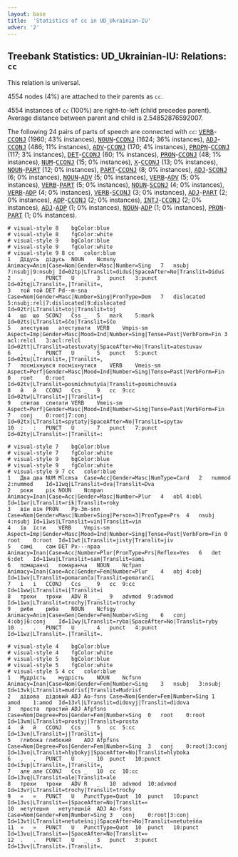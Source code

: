 ```yaml
---
layout: base
title:  'Statistics of cc in UD_Ukrainian-IU'
udver: '2'
---
```


## Treebank Statistics: UD_Ukrainian-IU: Relations: `cc`

This relation is universal.

4554 nodes (4%) are attached to their parents as `cc`.

4554 instances of `cc` (100%) are right-to-left (child precedes parent).
Average distance between parent and child is 2.54852876592007.

The following 24 pairs of parts of speech are connected with `cc`: <tt><a href="uk_iu-pos-VERB.html">VERB</a></tt>-<tt><a href="uk_iu-pos-CCONJ.html">CCONJ</a></tt> (1960; 43% instances), <tt><a href="uk_iu-pos-NOUN.html">NOUN</a></tt>-<tt><a href="uk_iu-pos-CCONJ.html">CCONJ</a></tt> (1624; 36% instances), <tt><a href="uk_iu-pos-ADJ.html">ADJ</a></tt>-<tt><a href="uk_iu-pos-CCONJ.html">CCONJ</a></tt> (486; 11% instances), <tt><a href="uk_iu-pos-ADV.html">ADV</a></tt>-<tt><a href="uk_iu-pos-CCONJ.html">CCONJ</a></tt> (170; 4% instances), <tt><a href="uk_iu-pos-PROPN.html">PROPN</a></tt>-<tt><a href="uk_iu-pos-CCONJ.html">CCONJ</a></tt> (117; 3% instances), <tt><a href="uk_iu-pos-DET.html">DET</a></tt>-<tt><a href="uk_iu-pos-CCONJ.html">CCONJ</a></tt> (60; 1% instances), <tt><a href="uk_iu-pos-PRON.html">PRON</a></tt>-<tt><a href="uk_iu-pos-CCONJ.html">CCONJ</a></tt> (48; 1% instances), <tt><a href="uk_iu-pos-NUM.html">NUM</a></tt>-<tt><a href="uk_iu-pos-CCONJ.html">CCONJ</a></tt> (15; 0% instances), <tt><a href="uk_iu-pos-X.html">X</a></tt>-<tt><a href="uk_iu-pos-CCONJ.html">CCONJ</a></tt> (13; 0% instances), <tt><a href="uk_iu-pos-NOUN.html">NOUN</a></tt>-<tt><a href="uk_iu-pos-PART.html">PART</a></tt> (12; 0% instances), <tt><a href="uk_iu-pos-PART.html">PART</a></tt>-<tt><a href="uk_iu-pos-CCONJ.html">CCONJ</a></tt> (8; 0% instances), <tt><a href="uk_iu-pos-ADJ.html">ADJ</a></tt>-<tt><a href="uk_iu-pos-SCONJ.html">SCONJ</a></tt> (6; 0% instances), <tt><a href="uk_iu-pos-NOUN.html">NOUN</a></tt>-<tt><a href="uk_iu-pos-ADV.html">ADV</a></tt> (5; 0% instances), <tt><a href="uk_iu-pos-VERB.html">VERB</a></tt>-<tt><a href="uk_iu-pos-ADV.html">ADV</a></tt> (5; 0% instances), <tt><a href="uk_iu-pos-VERB.html">VERB</a></tt>-<tt><a href="uk_iu-pos-PART.html">PART</a></tt> (5; 0% instances), <tt><a href="uk_iu-pos-NOUN.html">NOUN</a></tt>-<tt><a href="uk_iu-pos-SCONJ.html">SCONJ</a></tt> (4; 0% instances), <tt><a href="uk_iu-pos-VERB.html">VERB</a></tt>-<tt><a href="uk_iu-pos-ADP.html">ADP</a></tt> (4; 0% instances), <tt><a href="uk_iu-pos-VERB.html">VERB</a></tt>-<tt><a href="uk_iu-pos-SCONJ.html">SCONJ</a></tt> (3; 0% instances), <tt><a href="uk_iu-pos-ADJ.html">ADJ</a></tt>-<tt><a href="uk_iu-pos-PART.html">PART</a></tt> (2; 0% instances), <tt><a href="uk_iu-pos-ADP.html">ADP</a></tt>-<tt><a href="uk_iu-pos-CCONJ.html">CCONJ</a></tt> (2; 0% instances), <tt><a href="uk_iu-pos-INTJ.html">INTJ</a></tt>-<tt><a href="uk_iu-pos-CCONJ.html">CCONJ</a></tt> (2; 0% instances), <tt><a href="uk_iu-pos-ADJ.html">ADJ</a></tt>-<tt><a href="uk_iu-pos-ADP.html">ADP</a></tt> (1; 0% instances), <tt><a href="uk_iu-pos-NOUN.html">NOUN</a></tt>-<tt><a href="uk_iu-pos-ADP.html">ADP</a></tt> (1; 0% instances), <tt><a href="uk_iu-pos-PRON.html">PRON</a></tt>-<tt><a href="uk_iu-pos-PART.html">PART</a></tt> (1; 0% instances).


~~~ conllu
# visual-style 8	bgColor:blue
# visual-style 8	fgColor:white
# visual-style 9	bgColor:blue
# visual-style 9	fgColor:white
# visual-style 9 8 cc	color:blue
1	Дідусь	дідусь	NOUN	Ncmsny	Animacy=Anim|Case=Nom|Gender=Masc|Number=Sing	7	nsubj	7:nsubj|9:nsubj	Id=02tp|LTranslit=diduś|SpaceAfter=No|Translit=Diduś
2	,	,	PUNCT	U	_	3	punct	3:punct	Id=02tq|LTranslit=,|Translit=,
3	той	той	DET	Pd--m-sna	Case=Nom|Gender=Masc|Number=Sing|PronType=Dem	7	dislocated	5:nsubj:rel|7:dislocated|9:dislocated	Id=02tr|LTranslit=toj|Translit=toj
4	що	що	SCONJ	Css	_	5	mark	5:mark	Id=02ts|LTranslit=ščo|Translit=ščo
5	атестував	атестувати	VERB	Vmpis-sm	Aspect=Imp|Gender=Masc|Mood=Ind|Number=Sing|Tense=Past|VerbForm=Fin	3	acl:relcl	3:acl:relcl	Id=02tt|LTranslit=atestuvaty|SpaceAfter=No|Translit=atestuvav
6	,	,	PUNCT	U	_	5	punct	5:punct	Id=02tu|LTranslit=,|Translit=,
7	посміхнувся	посміхнутися	VERB	Vmeis-sm	Aspect=Perf|Gender=Masc|Mood=Ind|Number=Sing|Tense=Past|VerbForm=Fin	0	root	0:root	Id=02tv|LTranslit=posmichnutyśа|Translit=posmichnuvśа
8	й	й	CCONJ	Ccs	_	9	cc	9:cc	Id=02tw|LTranslit=j|Translit=j
9	спитав	спитати	VERB	Vmeis-sm	Aspect=Perf|Gender=Masc|Mood=Ind|Number=Sing|Tense=Past|VerbForm=Fin	7	conj	0:root|7:conj	Id=02tx|LTranslit=spytaty|SpaceAfter=No|Translit=spytav
10	:	:	PUNCT	U	_	7	punct	7:punct	Id=02ty|LTranslit=:|Translit=:

~~~


~~~ conllu
# visual-style 7	bgColor:blue
# visual-style 7	fgColor:white
# visual-style 9	bgColor:blue
# visual-style 9	fgColor:white
# visual-style 9 7 cc	color:blue
1	Два	два	NUM	Mlcmsa	Case=Acc|Gender=Masc|NumType=Card	2	nummod	2:nummod	Id=11wq|LTranslit=dva|Translit=Dva
2	роки	рік	NOUN	Ncmpan	Animacy=Inan|Case=Acc|Gender=Masc|Number=Plur	4	obl	4:obl	Id=11wr|LTranslit=rik|Translit=roky
3	він	він	PRON	Pp-3m-snn	Case=Nom|Gender=Masc|Number=Sing|Person=3|PronType=Prs	4	nsubj	4:nsubj	Id=11ws|LTranslit=vin|Translit=vin
4	їв	їсти	VERB	Vmpis-sm	Aspect=Imp|Gender=Masc|Mood=Ind|Number=Sing|Tense=Past|VerbForm=Fin	0	root	0:root	Id=11wt|LTranslit=jisty|Translit=jiv
5	самі	сам	DET	Px---npaa	Animacy=Inan|Case=Acc|Number=Plur|PronType=Prs|Reflex=Yes	6	det	6:det	Id=11wu|LTranslit=sam|Translit=sami
6	помаранчі	помаранча	NOUN	Ncfpan	Animacy=Inan|Case=Acc|Gender=Fem|Number=Plur	4	obj	4:obj	Id=11wv|LTranslit=pomaranča|Translit=pomaranči
7	і	і	CCONJ	Ccs	_	9	cc	9:cc	Id=11ww|LTranslit=i|Translit=i
8	трохи	трохи	ADV	R	_	9	advmod	9:advmod	Id=11wx|LTranslit=trochy|Translit=trochy
9	риби	риба	NOUN	Ncfsgy	Animacy=Anim|Case=Gen|Gender=Fem|Number=Sing	6	conj	4:obj|6:conj	Id=11wy|LTranslit=ryba|SpaceAfter=No|Translit=ryby
10	.	.	PUNCT	U	_	4	punct	4:punct	Id=11wz|LTranslit=.|Translit=.

~~~


~~~ conllu
# visual-style 4	bgColor:blue
# visual-style 4	fgColor:white
# visual-style 5	bgColor:blue
# visual-style 5	fgColor:white
# visual-style 5 4 cc	color:blue
1	Мудрість	мудрість	NOUN	Ncfsnn	Animacy=Inan|Case=Nom|Gender=Fem|Number=Sing	3	nsubj	3:nsubj	Id=13vk|LTranslit=mudrisť|Translit=Mudrisť
2	дідова	дідовий	ADJ	Ao-fsns	Case=Nom|Gender=Fem|Number=Sing	1	amod	1:amod	Id=13vl|LTranslit=didovyj|Translit=didova
3	проста	простий	ADJ	Afpfsns	Case=Nom|Degree=Pos|Gender=Fem|Number=Sing	0	root	0:root	Id=13vm|LTranslit=prostyj|Translit=prosta
4	й	й	CCONJ	Ccs	_	5	cc	5:cc	Id=13vn|LTranslit=j|Translit=j
5	глибока	глибокий	ADJ	Afpfsns	Case=Nom|Degree=Pos|Gender=Fem|Number=Sing	3	conj	0:root|3:conj	Id=13vo|LTranslit=hlybokyj|SpaceAfter=No|Translit=hlyboka
6	,	,	PUNCT	U	_	10	punct	10:punct	Id=13vp|LTranslit=,|Translit=,
7	але	але	CCONJ	Ccs	_	10	cc	10:cc	Id=13vq|LTranslit=ale|Translit=ale
8	трохи	трохи	ADV	R	_	10	advmod	10:advmod	Id=13vr|LTranslit=trochy|Translit=trochy
9	«	«	PUNCT	U	PunctType=Quot	10	punct	10:punct	Id=13vs|LTranslit=«|SpaceAfter=No|Translit=«
10	нетутешня	нетутешній	ADJ	Ao-fsns	Case=Nom|Gender=Fem|Number=Sing	3	conj	0:root|3:conj	Id=13vt|LTranslit=netutešnij|SpaceAfter=No|Translit=netutešńа
11	»	»	PUNCT	U	PunctType=Quot	10	punct	10:punct	Id=13vu|LTranslit=»|SpaceAfter=No|Translit=»
12	.	.	PUNCT	U	_	3	punct	3:punct	Id=13vv|LTranslit=.|Translit=.

~~~


